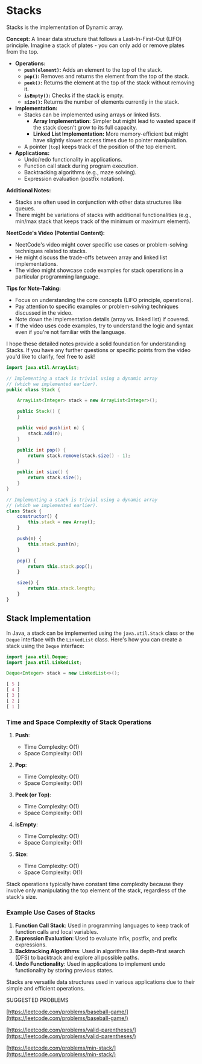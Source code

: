 # Stacks

Stacks is the implementation of Dynamic array.

**Concept:** A linear data structure that follows a Last-In-First-Out (LIFO) principle. Imagine a stack of plates - you can only add or remove plates from the top.
* **Operations:**
    * **`push(element)`:** Adds an element to the top of the stack.
    * **`pop()`:** Removes and returns the element from the top of the stack.
    * **`peek()`:** Returns the element at the top of the stack without removing it.
    * **`isEmpty()`:** Checks if the stack is empty.
    * **`size()`:** Returns the number of elements currently in the stack.
* **Implementation:**
    * Stacks can be implemented using arrays or linked lists.
        * **Array Implementation:** Simpler but might lead to wasted space if the stack doesn't grow to its full capacity.
        * **Linked List Implementation:** More memory-efficient but might have slightly slower access times due to pointer manipulation.
    * A pointer (`top`) keeps track of the position of the top element.
* **Applications:**
    * Undo/redo functionality in applications.
    * Function call stack during program execution.
    * Backtracking algorithms (e.g., maze solving).
    * Expression evaluation (postfix notation).

**Additional Notes:**

* Stacks are often used in conjunction with other data structures like queues.
* There might be variations of stacks with additional functionalities (e.g., min/max stack that keeps track of the minimum or maximum element).

**NeetCode's Video (Potential Content):**

* NeetCode's video might cover specific use cases or problem-solving techniques related to stacks. 
* He might discuss the trade-offs between array and linked list implementations.
* The video might showcase code examples for stack operations in a particular programming language.

**Tips for Note-Taking:**

* Focus on understanding the core concepts (LIFO principle, operations).
* Pay attention to specific examples or problem-solving techniques discussed in the video.
* Note down the implementation details (array vs. linked list) if covered.
* If the video uses code examples, try to understand the logic and syntax even if you're not familiar with the language.

I hope these detailed notes provide a solid foundation for understanding Stacks. If you have any further questions or specific points from the video you'd like to clarify, feel free to ask!


```java
import java.util.ArrayList;

// Implementing a stack is trivial using a dynamic array
// (which we implemented earlier).
public class Stack {

    ArrayList<Integer> stack = new ArrayList<Integer>();

    public Stack() {   
    }

    public void push(int n) {
        stack.add(n);
    }

    public int pop() {
        return stack.remove(stack.size() - 1);
    }

    public int size() {
        return stack.size();
    }
}
```

```js
// Implementing a stack is trivial using a dynamic array
// (which we implemented earlier).
class Stack {
    constructor() {
        this.stack = new Array();                                                                   
    }

    push(n) {
        this.stack.push(n);
    }

    pop() {
        return this.stack.pop();
    }

    size() {
        return this.stack.length;
    }
}
```


## Stack Implementation
In Java, a stack can be implemented using the `java.util.Stack` class or the `Deque` interface with the `LinkedList` class. Here's how you can create a stack using the `Deque` interface:

```java
import java.util.Deque;
import java.util.LinkedList;

Deque<Integer> stack = new LinkedList<>();
```

```css
[ 5 ]
[ 4 ]
[ 3 ]
[ 2 ]
[ 1 ]
```

### Time and Space Complexity of Stack Operations

1. **Push**:
   - Time Complexity: O(1)
   - Space Complexity: O(1)

2. **Pop**:
   - Time Complexity: O(1)
   - Space Complexity: O(1)

3. **Peek (or Top)**:
   - Time Complexity: O(1)
   - Space Complexity: O(1)

4. **isEmpty**:
   - Time Complexity: O(1)
   - Space Complexity: O(1)

5. **Size**:
   - Time Complexity: O(1)
   - Space Complexity: O(1)

Stack operations typically have constant time complexity because they involve only manipulating the top element of the stack, regardless of the stack's size.

### Example Use Cases of Stacks

1. **Function Call Stack**: Used in programming languages to keep track of function calls and local variables.
2. **Expression Evaluation**: Used to evaluate infix, postfix, and prefix expressions.
3. **Backtracking Algorithms**: Used in algorithms like depth-first search (DFS) to backtrack and explore all possible paths.
4. **Undo Functionality**: Used in applications to implement undo functionality by storing previous states.

Stacks are versatile data structures used in various applications due to their simple and efficient operations.

SUGGESTED PROBLEMS

[https://leetcode.com/problems/baseball-game/](https://leetcode.com/problems/baseball-game/)

[https://leetcode.com/problems/valid-parentheses/](https://leetcode.com/problems/valid-parentheses/)

[https://leetcode.com/problems/min-stack/](https://leetcode.com/problems/min-stack/)